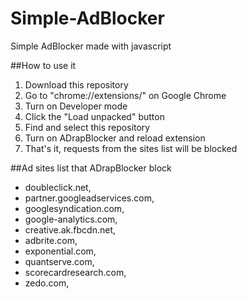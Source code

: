 # Simple-AdBlocker
Simple AdBlocker made with javascript

##How to use it
1. Download this repository
2. Go to "chrome://extensions/" on Google Chrome
3. Turn on Developer mode
4. Click the "Load unpacked" button
5. Find and select this repository
6. Turn on ADrapBlocker and reload extension
7. That's it, requests from the sites list will be blocked

##Ad sites list that ADrapBlocker block
- doubleclick.net,
- partner.googleadservices.com,
- googlesyndication.com,
- google-analytics.com,
- creative.ak.fbcdn.net,
- adbrite.com,
- exponential.com,
- quantserve.com,
- scorecardresearch.com,
- zedo.com,
